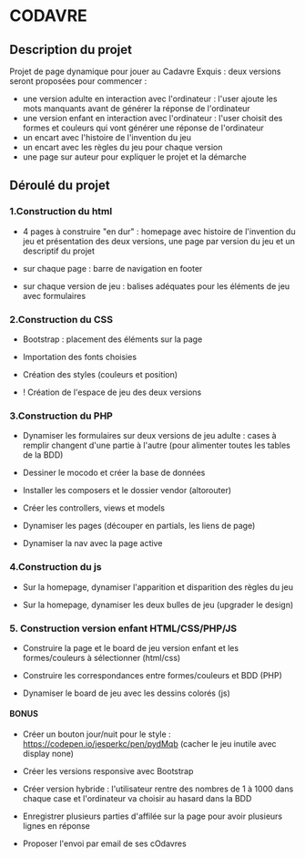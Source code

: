 # CODAVRE

## Description du projet

Projet de page dynamique pour jouer au Cadavre Exquis : deux versions seront proposées pour commencer :

* une version adulte en interaction avec l'ordinateur : l'user ajoute les mots manquants avant de générer la réponse de l'ordinateur
* une version enfant en interaction avec l'ordinateur : l'user choisit des formes et couleurs qui vont générer une réponse de l'ordinateur
* un encart avec l'histoire de l'invention du jeu
* un encart avec les règles du jeu pour chaque version
* une page sur auteur pour expliquer le projet et la démarche

## Déroulé du projet

### 1.Construction du html

* 4 pages à construire "en dur" : homepage avec histoire de l'invention du jeu et présentation des deux versions, une page par version du jeu et un descriptif du projet
  
* sur chaque page : barre de navigation en footer

* sur chaque version de jeu : balises adéquates pour les éléments de jeu avec formulaires
  
### 2.Construction du CSS  

* Bootstrap : placement des éléments sur la page

* Importation des fonts choisies

* Création des styles (couleurs et position) 

* ! Création de l'espace de jeu des deux versions
  
### 3.Construction du PHP

* Dynamiser les formulaires sur deux versions de jeu adulte : cases à remplir changent d'une partie à l'autre (pour alimenter toutes les tables de la BDD)
  
* Dessiner le mocodo et créer la base de données
  
* Installer les composers et le dossier vendor (altorouter)
  
* Créer les controllers, views et models

* Dynamiser les pages (découper en partials, les liens de page)
  
* Dynamiser la nav avec la page active
  
### 4.Construction du js

* Sur la homepage, dynamiser l'apparition et disparition des règles du jeu

* Sur la homepage, dynamiser les deux bulles de jeu (upgrader le design)

### 5. Construction version enfant HTML/CSS/PHP/JS

* Construire la page et le board de jeu version enfant et les formes/couleurs à sélectionner (html/css)
  
* Construire les correspondances entre formes/couleurs et BDD (PHP)

* Dynamiser le board de jeu avec les dessins colorés (js)

#### BONUS

* Créer un bouton jour/nuit pour le style : https://codepen.io/jesperkc/pen/pydMqb (cacher le jeu inutile avec display none)

* Créer les versions responsive avec Bootstrap

* Créer version hybride : l'utilisateur rentre des nombres de 1 à 1000 dans chaque case et l'ordinateur va choisir au hasard dans la BDD

* Enregistrer plusieurs parties d'affilée sur la page pour avoir plusieurs lignes en réponse
  
* Proposer l'envoi par email de ses cOdavres
